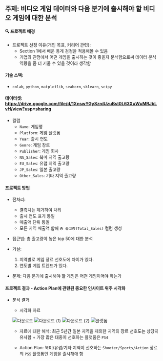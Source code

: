 ## 주제: 비디오 게임 데이터와 다음 분기에 출시해야 할 비디오 게임에 대한 분석

#### 🔍 프로젝트 배경
- 프로젝트 선정 이유(개인 목표, 커리어 관련): 
    - Section 1에서 배운 통계 검정을 적용해볼 수 있음
    - 기업의 관점에서 어떤 게임을 출시하는 것이 좋을지 분석함으로써 데이터 분석 역량을 좀 더 키울 수 있을 것이라 생각함

#### 기술 스택:
- `colab`, `python`, `matplotlib`, `seaborn`, `sklearn`, `scipy`

#### 데이터셋: https://drive.google.com/file/d/1XnswYGySzrdUzuBst0L63XuWuMRJbLvH/view?usp=sharing
- 컬럼
    - `Name`: 게임명
    - `Platform`: 게임 플랫폼
    - `Year`: 출시 연도
    - `Genre`: 게임 장르
    - `Publisher`: 게임 회사
    - `NA_Sales`: 북미 지역 출고량
    - `EU_Sales`: 유럽 지역 출고량
    - `JP_Sales`: 일본 출고량
    - `Other_Sales`: 기타 지역 출고량

#### 프로젝트 방법
- 전처리: 
    - 결측치는 제거하여 처리
    - 출시 연도 표기 통일
    - 매출액 단위 통일
    - 모든 지역 매출액 합해 `총 출고량(Total_Sales)` 컬럼 생성

- 접근법: 총 출고량이 높은 top 50에 대한 분석

- 가설: 
    1. 지역별로 게임 장르 선호도에 차이가 있다.
    2. 연도별 게임 트렌드가 있다. 

- 문제: 다음 분기에 출시해야 할 게임은 어떤 게임이어야 하는가


#### 프로젝트 결과 - Action Plan에 관련된 중요한 인사이트 위주 시각화 
- 분석 결과

    - 시각화 자료

    ![다운로드](https://user-images.githubusercontent.com/93141881/173243595-121e1e3a-25fb-4f09-afcd-bfa1f7b8fa75.png)
    ![다운로드 (1)](https://user-images.githubusercontent.com/93141881/173243601-6b13ea31-f2cb-4c13-9a71-92c47c05eca8.png)
    ![다운로드 (2)](https://user-images.githubusercontent.com/93141881/173243610-116f1652-f69d-4cc6-843e-e61c7c7bd458.png)
    ![플랫폼](https://user-images.githubusercontent.com/93141881/173243615-35900875-81c9-4a10-a88e-1b6094b12cb7.png)


    - 자료에 대한 해석: 최근 5년간 일본 지역을 제외한 지역의 장르 선호도는 상당히 유사함 + 가장 많은 대중이 선호하는 플랫폼은 `PS4`

    - Action Plan: 북미/유럽/기타 지역이 선호하는 `Shooter/Sports/Action` 장르의 `PS5` 플랫폼인 게임을 출시해애 함
